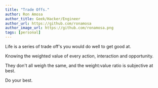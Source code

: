 ```yaml
---
title: "Trade Offs."
author: Ron Amosa
author_title: Geek/Hacker/Engineer
author_url: https://github.com/ronamosa
author_image_url: https://github.com/ronamosa.png
tags: [personal]
---
```


Life is a series of trade off's you would do well to get good at.

Knowing the weighted value of every action, interaction and opportunity.

They don't all weigh the same, and the weight:value ratio is subjective at best.

Do your best.
